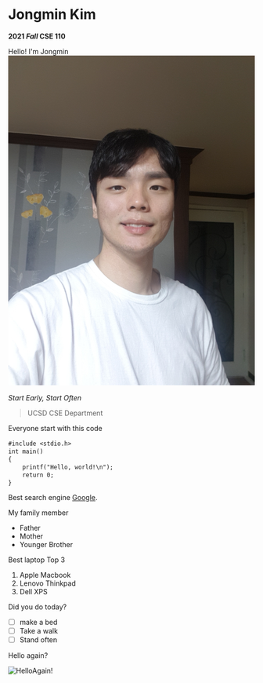 # Jongmin Kim

**2021 _Fall_ CSE 110**

Hello! I'm Jongmin
![Hello!](/myface.jpg)

*Start Early, Start Often*

> UCSD CSE Department

Everyone start with this code

```
#include <stdio.h>
int main()
{
    printf("Hello, world!\n");
    return 0;
}
```

Best search engine [Google](http://google.com).



My family member
- Father
- Mother
- Younger Brother

Best laptop Top 3
1. Apple Macbook
2. Lenovo Thinkpad
3. Dell XPS

Did you do today?
- [ ] make a bed
- [ ] Take a walk
- [ ] Stand often

Hello again?

![HelloAgain!](/https://github.com/JongminKim292/FA21CSE110/blob/main/myface.jpg)

